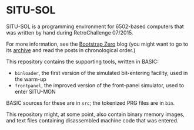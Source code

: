SITU-SOL
========

SITU-SOL is a programming environment for 6502-based computers that was
written by hand during RetroChallenge 07/2015.

For more information, see the [Bootstrap Zero](http://bootstrap-zero.tumblr.com/)
blog (you might want to go to its [archive](http://bootstrap-zero.tumblr.com/archive)
and read the posts in chronological order.)

This repository contains the supporting tools, written in BASIC:

*   `binloader`, the first version of the simulated bit-entering facility,
    used in the warm-up
*   `frontpanel`, the improved version of the front-panel simulator,
    used to enter SITU-MON

BASIC sources for these are in `src`; the tokenized PRG files are in `bin`.

This repository might, at some point, also contain binary memory images, and
text files containing disassembled machine code that was entered.
